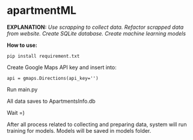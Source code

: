 # apartmentML

**EXPLANATION:**
_Use scrapping to collect data. Refactor scrapped data from website.
Create SQLite database. Create machine learning models_

**How to use:**

`pip install requirement.txt`


Create Google Maps API key and insert into:

`api = gmaps.Directions(api_key='')`

Run main.py

All data saves to ApartmentsInfo.db

Wait =)

After all process related to collecting and preparing data, system will run training for models. Models will be saved in models folder.
